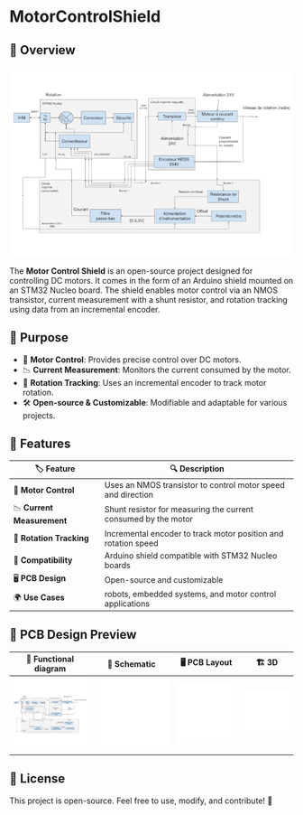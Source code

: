 # MotorControlShield

## 🚀 Overview
![Main Preview](assets/img/main.png)

The **Motor Control Shield** is an open-source project designed for controlling DC motors. It comes in the form of an Arduino shield mounted on an STM32 Nucleo board. The shield enables motor control via an NMOS transistor, current measurement with a shunt resistor, and rotation tracking using data from an incremental encoder.

## 🎯 Purpose
- 🔄 **Motor Control**: Provides precise control over DC motors.
- 📉 **Current Measurement**: Monitors the current consumed by the motor.
- 🔄 **Rotation Tracking**: Uses an incremental encoder to track motor rotation.
- 🛠️ **Open-source & Customizable**: Modifiable and adaptable for various projects.

## 📝 Features
| 🏷️ Feature        | 🔍 Description |
|----------------|-------------|
| 🔄 **Motor Control** | Uses an NMOS transistor to control motor speed and direction |
| 📉 **Current Measurement** | Shunt resistor for measuring the current consumed by the motor |
| 🔄 **Rotation Tracking** | Incremental encoder to track motor position and rotation speed |
| 🔘 **Compatibility** | Arduino shield compatible with STM32 Nucleo boards |
| 🖥️ **PCB Design** | Open-source and customizable |
| 🌍 **Use Cases** | robots, embedded systems, and motor control applications |

## 📐 PCB Design Preview
| 📜 Functional diagram | 📜 Schematic | 🖥️ PCB Layout | 🏗️ 3D |
|-----------|-----------|-----------|-----------|
| ![Schematic](assets/img/functional_diagram.png) | ![Schematic](assets/img/schematic.png) | ![PCB Layout](assets/img/pcb_layout.png) | ![3D](assets/img/3d.png) |

## 🌟 License
This project is open-source. Feel free to use, modify, and contribute! 🚀

